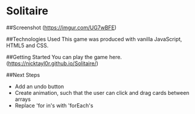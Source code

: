 # Solitaire

##Screenshot
(https://imgur.com/UG7wBFE)


##Technologies Used
This game was produced with vanilla JavaScript, HTML5 and CSS.

##Getting Started
You can play the game here.(https://nicktayl0r.github.io/Solitaire/)

##Next Steps
* Add an undo button
* Create animation, such that the user can click and drag cards between arrays
* Replace 'for in's with 'forEach's 
